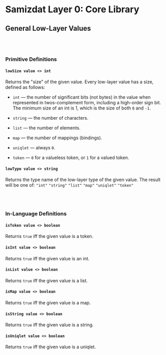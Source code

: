 Samizdat Layer 0: Core Library
==============================

General Low-Layer Values
------------------------

<br><br>
### Primitive Definitions

#### `lowSize value <> int`

Returns the "size" of the given value. Every low-layer value has
a size, defined as follows:

* `int` &mdash; the number of significant bits (not bytes) in
  the value when represented in twos-complement form, including a
  high-order sign bit. The minimum size of an int is 1, which
  is the size of both `0` and `-1`.

* `string` &mdash; the number of characters.

* `list` &mdash; the number of elements.

* `map` &mdash; the number of mappings (bindings).

* `uniqlet` &mdash; always `0`.

* `token` &mdash; `0` for a valueless token, or `1` for a
  valued token.

#### `lowType value <> string`

Returns the type name of the low-layer type of the given value. The
result will be one of: `"int"` `"string"` `"list"` `"map"`
`"uniqlet"` `"token"`


<br><br>
### In-Language Definitions

#### `isToken value <> boolean`

Returns `true` iff the given value is a token.

#### `isInt value <> boolean`

Returns `true` iff the given value is an int.

#### `isList value <> boolean`

Returns `true` iff the given value is a list.

#### `isMap value <> boolean`

Returns `true` iff the given value is a map.

#### `isString value <> boolean`

Returns `true` iff the given value is a string.

#### `isUniqlet value <> boolean`

Returns `true` iff the given value is a uniqlet.
